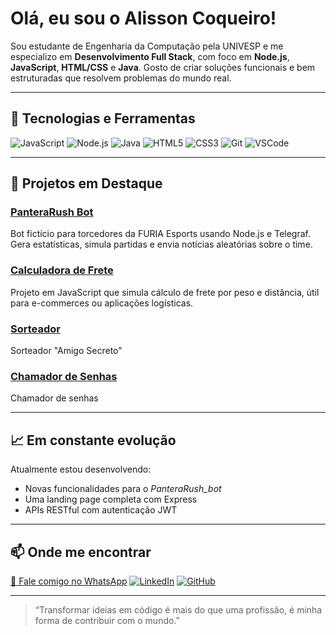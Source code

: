 # Olá, eu sou o Alisson Coqueiro!

Sou estudante de Engenharia da Computação pela UNIVESP e me especializo em **Desenvolvimento Full Stack**, com foco em **Node.js**, **JavaScript**, **HTML/CSS** e **Java**. Gosto de criar soluções funcionais e bem estruturadas que resolvem problemas do mundo real.

---

## 🚀 Tecnologias e Ferramentas
![JavaScript](https://img.shields.io/badge/-JavaScript-F7DF1E?style=flat&logo=javascript&logoColor=000)
![Node.js](https://img.shields.io/badge/-Node.js-339933?style=flat&logo=nodedotjs&logoColor=white)
![Java](https://img.shields.io/badge/-Java-007396?style=flat&logo=java&logoColor=white)
![HTML5](https://img.shields.io/badge/-HTML5-E34F26?style=flat&logo=html5&logoColor=white)
![CSS3](https://img.shields.io/badge/-CSS3-1572B6?style=flat&logo=css3&logoColor=white)
![Git](https://img.shields.io/badge/-Git-F05032?style=flat&logo=git&logoColor=white)
![VSCode](https://img.shields.io/badge/-VSCode-007ACC?style=flat&logo=visual-studio-code&logoColor=white)

---

## 💼 Projetos em Destaque

### [PanteraRush Bot](https://github.com/Alissonls/furia_bot)
Bot fictício para torcedores da FURIA Esports usando Node.js e Telegraf. Gera estatísticas, simula partidas e envia notícias aleatórias sobre o time.

### [Calculadora de Frete](https://github.com/Alissonls/calculadoradefrete)
Projeto em JavaScript que simula cálculo de frete por peso e distância, útil para e-commerces ou aplicações logísticas.

### [Sorteador](https://github.com/Alissonls/challenge-amigo-secreto)
Sorteador "Amigo Secreto"

### [Chamador de Senhas](https://github.com/Alissonls/Chamador_senhas)
Chamador de senhas 

---

## 📈 Em constante evolução
Atualmente estou desenvolvendo:
- Novas funcionalidades para o *PanteraRush_bot*
- Uma landing page completa com Express
- APIs RESTful com autenticação JWT

---

## 📫 Onde me encontrar
[📱 Fale comigo no WhatsApp](https://wa.me/5511977412926)
[![LinkedIn](https://img.shields.io/badge/-LinkedIn-0A66C2?style=flat&logo=linkedin&logoColor=white)](https://www.linkedin.com/in/alissoncoqueiro/)
[![GitHub](https://img.shields.io/badge/-GitHub-181717?style=flat&logo=github&logoColor=white)](https://github.com/Alissonls)

---

> “Transformar ideias em código é mais do que uma profissão, é minha forma de contribuir com o mundo.”
